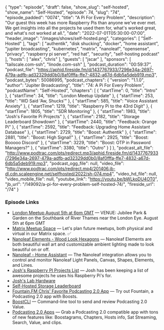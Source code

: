 {
  "type": "episode",
  "draft": false,
  "show_slug": "self-hosted",
  "show_name": "Self-Hosted",
  "episode": 74,
  "slug": "74",
  "episode_padded": "0074",
  "title": "A Pi For Every Problem",
  "description": "Our guest this week has more Raspberry Pis than anyone we've ever met. We get insights into all the projects he used them for, what's worked great, and what's not worked at all.",
  "date": "2022-07-01T05:30:00-07:00",
  "header_image": "/images/shows/self-hosted.png",
  "categories": [
    "Self-Hosted"
  ],
  "tags": [
    "authentik",
    "disk shucking",
    "docker",
    "home assistant",
    "jupiter broadcasting",
    "kubernetes",
    "matrix",
    "nanoleaf",
    "opensense",
    "privacy",
    "raspberry pi server",
    "red hat",
    "security",
    "self-hosting podcast"
  ],
  "hosts": [
    "alex",
    "chris"
  ],
  "guests": [
    "jscar"
  ],
  "sponsors": [
    "tailscale.com-ssh",
    "linode.com-ssh"
  ],
  "podcast_duration": "00:59:37",
  "podcast_file": "https://aphid.fireside.fm/d/1437767933/7296e34a-2697-479a-adfb-ad32329dd0b0/8af0fffa-ffe7-4832-a67d-6db5a5deb919.mp3",
  "podcast_bytes": 50086995,
  "podcast_chapters": {
    "version": "1.1.0",
    "author": "Jupiter Broadcasting",
    "title": "74: A Pi For Every Problem",
    "podcastName": "Self-Hosted",
    "chapters": [
      {
        "startTime": 0,
        "title": "Intro"
      },
      {
        "startTime": 34,
        "title": "London Meetup Update"
      },
      {
        "startTime": 253,
        "title": "WD Said 'Aw, Shucks'"
      },
      {
        "startTime": 585,
        "title": "Voice Assistant Anxiety"
      },
      {
        "startTime": 1219,
        "title": "Raspberry Pi to the 43rd Digit"
      },
      {
        "startTime": 1805,
        "title": "SDR Monitoring"
      },
      {
        "startTime": 1983,
        "title": "Josh's Favorite Pi Projects"
      },
      {
        "startTime": 2182,
        "title": "Storage Leaderboard Showdown"
      },
      {
        "startTime": 2440,
        "title": "Feedback: Orange Pi"
      },
      {
        "startTime": 2592,
        "title": "Feedback: Upgrading Home Assistant Database"
      },
      {
        "startTime": 2729,
        "title": "Boost: Authentik"
      },
      {
        "startTime": 2881,
        "title": "Boost: High Signal!"
      },
      {
        "startTime": 2925,
        "title": "Boost: Booooo Discord"
      },
      {
        "startTime": 3229,
        "title": "Boost: OTP in Password Managers?"
      },
      {
        "startTime": 3380,
        "title": "Outro"
      }
    ]
  },
  "podcast_alt_file": "http://www.podtrac.com/pts/redirect.mp3/aphid.fireside.fm/d/1437767933/7296e34a-2697-479a-adfb-ad32329dd0b0/8af0fffa-ffe7-4832-a67d-6db5a5deb919.mp3",
  "podcast_ogg_file": null,
  "video_file": "http://www.podtrac.com/pts/redirect.mp4/201406.jb-dl.cdn.scaleengine.net/selfhosted/2022/sh-074.mp4",
  "video_hd_file": null,
  "video_mobile_file": null,
  "youtube_link": "https://youtu.be/bWLkoDU4OT0",
  "jb_url": "/149092/a-pi-for-every-problem-self-hosted-74/",
  "fireside_url": "/74"
}


### Episode Links

  * [London Meetup August 5th at 6pm GMT](https://www.meetup.com/jupiterbroadcasting/events/286056077/ "London Meetup August 5th at 6pm GMT") — VENUE: Jubilee Park & Garden on the Southbank of River Thames near the London Eye. August 5th at 6pm GMT
  * [Matrix Meetup Space](https://bit.ly/meetupmatrix "Matrix Meetup Space") — Let's plan future meetups, both physical and virtual in our Matrix space. ✅
  * [Nanoleaf Elements - Wood Look Hexagons](https://www.amazon.com/dp/B09B83GQKR "Nanoleaf Elements - Wood Look Hexagons") — Nanoleaf Elements are both beautiful wall art and customizable ambient lighting made to look beautiful on or off. 
  * [Nanoleaf - Home Assistant](https://www.home-assistant.io/integrations/nanoleaf/ "Nanoleaf - Home Assistant") — The Nanoleaf integration allows you to control and monitor Nanoleaf Light Panels, Canvas, Shapes, Elements, and Lines.
  * [Josh's Raspberry PI Projects List](https://github.com/jscar-hawk/hawksiview/blob/main/blog/Raspberry_Pi_Projects.adoc "Josh's Raspberry PI Projects List") — Josh has been keeping a list of awesome projects he uses his Raspberry Pi's for. 
  * [Josh's Lab Hardware](https://github.com/jscar-hawk/hawksiview/blob/main/blog/lab_hardware.adoc "Josh's Lab Hardware")
  * [Self-Hosted Storage Leaderboard](https://wiki.selfhosted.show/#ssh-storage-leaderboard "Self-Hosted Storage Leaderboard")
  * [Fountain.FM Chris' Favorite Podcasting 2.0 App](https://fountain.fm/clip/QJ5XTTXwDP0VoGQ1MBOM "Fountain.FM Chris' Favorite Podcasting 2.0 App") — Try out Fountain, a Podcasting 2.0 app with Boosts. 
  * [BoostCLI](https://github.com/valcanobacon/BoostCLI "BoostCLI") — Command-line tool to send and review Podcasting 2.0 Value.
  * [Podcasting 2.0 Apps](https://podcastindex.org/apps?appTypes=app&elements=Value "Podcasting 2.0 Apps") — Grab a Podcasting 2.0 compatible app with tons of new features like: Boostagrams, Chapters, Hosts info, Sat Streaming, Search, Value, and clips.


